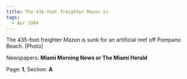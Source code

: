 ```yaml
---  
title: The 435-foot freighter Mazon is  
tags:  
  - Apr 1984  
---  
```

  
The 435-foot freighter Mazon is sunk for an artificial reef off Pompano Beach. [Photo]  
  
Newspapers: **Miami Morning News or The Miami Herald**  
  
Page: **1**, Section: **A** 
